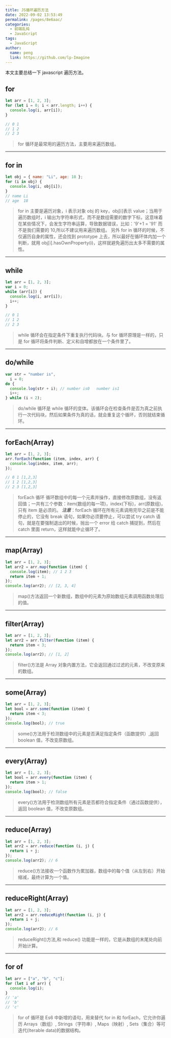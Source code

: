 ```yaml
---
title: JS循环遍历方法
date: 2022-09-02 13:53:49
permalink: /pages/8e6aac/
categories:
  - 前端乱炖
  - JavaScript
tags:
  - JavaScript
author:
  name: peng
  link: https://github.com/lp-Imagine
---
```



本文主要总结一下 javascript 遍历方法。

<!-- more -->
## for

```javascript
let arr = [1, 2, 3];
for (let i = 0; i < arr.length; i++) {
  console.log(i, arr[i]);
}

// 0 1
// 1 2
// 2 3
```

> for 循环是最常用的遍历方法，主要用来遍历数组。

---

## for in

```javascript
let obj = { name: "Li", age: 18 };
for (i in obj) {
  console.log(i, obj[i]);
}
// name Li
// age  18
```

> for in 主要是遍历对象，i 表示对象 obj 的 key，obj[i]表示 value；当用于遍历数组时，i 输出为字符串形式，而不是数组需要的数字下标，这意味着在某些情况下，会发生字符串运算，导致数据错误，比如：'9'+1 = '91' 而不是我们需要的 10,所以不建议用来遍历数组。
> 另外 for in 循环的时候，不仅遍历自身的属性，还会找到 prototype 上去，所以最好在循环体内加一个判断，就用 obj[i].hasOwnProperty(i)，这样就避免遍历出太多不需要的属性。

---

## while

```javascript
let arr = [1, 2, 3];
var i = 0;
while (arr[i]) {
  console.log(i, arr[i]);
  i++;
}

// 0 1
// 1 2
// 2 3
```

> while 循环会在指定条件下重复执行代码块。与 for 循环原理是一样的，只是 for 循环将条件判断、定义和自增都放在一个条件里了。

---

## do/while

```javascript
var str = "number is",
  i = 0;
do {
  console.log(str + i); // number is0   number is1
  i++;
} while (i < 2);
```

> do/while 循环是 while 循环的变体。该循环会在检查条件是否为真之前执行一次代码块，然后如果条件为真的话，就会重复这个循环，否则就结束循环。

---

## forEach(Array)

```javascript
let arr = [1, 2, 3];
arr.forEach(function (item, index, arr) {
  console.log(index, item, arr);
});

// 0 1 [1,2,3]
// 1 2 [1,2,3]
// 2 3 [1,2,3]
```

> forEach 循环 循环数组中的每一个元素并操作，直接修改原数组，没有返回值；一共有三个参数：item(数组的每一项)，index(下标)，arr(原数组)，只有 item 是必须的。
> **_注意_**：forEach 循环在所有元素调用完毕之前是不能停止的，它没有 break 语句，如果你必须要停止，可以尝试 try catch 语句，就是在要强制退出的时候，抛出一个 error 给 catch 捕捉到，然后在 catch 里面 return，这样就能中止循环了。

---

## map(Array)

```javascript
let arr = [1, 2, 3];
let arr2 = arr.map(function (item) {
  console.log(item); // 1 2 3
  return item + 1;
});
console.log(arr2); // [2, 3, 4]
```

> map()方法返回一个新数组，数组中的元素为原始数组元素调用函数处理后的值。

---

## filter(Array)

```javascript
let arr = [1, 2, 3];
let arr2 = arr.filter(function (item) {
  return item < 3;
});
console.log(arr2); // [1, 2]
```

> filter()方法是 Array 对象内置方法，它会返回通过过滤的元素，不改变原来的数组。

---

## some(Array)

```javascript
let arr = [1, 2, 3];
let bool = arr.some(function (item) {
  return item < 3;
});
console.log(bool); // true
```

> some()方法用于检测数组中的元素是否满足指定条件（函数提供）,返回 boolean 值，不改变原数组。

---

## every(Array)

```javascript
let arr = [1, 2, 3];
let bool = arr.every(function (item) {
  return item > 1;
});
console.log(bool); // false
```

> every()方法用于检测数组所有元素是否都符合指定条件（通过函数提供），返回 boolean 值，不改变原数组。

---

## reduce(Array)

```javascript
let arr = [1, 2, 3];
let arr2 = arr.reduce(function (i, j) {
  return i + j;
});
console.log(arr2); // 6
```

> reduce()方法接收一个函数作为累加器，数组中的每个值（从左到右）开始缩减，最终计算为一个值。

---

## reduceRight(Array)

```javascript
let arr = [1, 2, 3];
let arr2 = arr.reduceRight(function (i, j) {
  return i + j;
});
console.log(arr2); // 6
```

> reduceRight()方法,和 reduce() 功能是一样的，它是从数组的末尾处向前开始计算。

---

## for of

```javascript
let arr = ["a", "b", "c"];
for (let i of arr) {
  console.log(i);
}
// 'a'
// 'b'
// 'c'
```

> for of 循环是 Es6 中新增的语句，用来替代 for in 和 forEach，它允许你遍历 Arrays（数组）, Strings（字符串）, Maps（映射）, Sets（集合）等可迭代(Iterable data)的数据结构。
